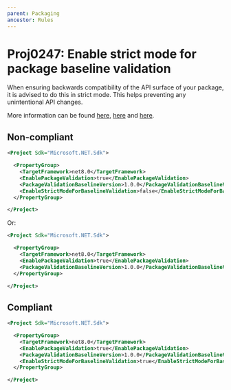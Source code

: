 ```yaml
---
parent: Packaging
ancestor: Rules
---
```


# Proj0247: Enable strict mode for package baseline validation
When ensuring backwards compatibility of the API surface
of your package, it is advised to do this in strict mode.
This helps preventing any unintentional API changes.

More information can be found [here](https://learn.microsoft.com/dotnet/fundamentals/apicompat/package-validation/overview), [here](https://learn.microsoft.com/dotnet/fundamentals/apicompat/package-validation/baseline-version-validator) and [here](https://learn.microsoft.com/dotnet/core/project-sdk/msbuild-props#enablestrictmodeforbaselinevalidation).

## Non-compliant
``` xml
<Project Sdk="Microsoft.NET.Sdk">

  <PropertyGroup>
    <TargetFramework>net8.0</TargetFramework>
    <EnablePackageValidation>true</EnablePackageValidation>
    <PackageValidationBaselineVersion>1.0.0</PackageValidationBaselineVersion>
    <EnableStrictModeForBaselineValidation>false</EnableStrictModeForBaselineValidation>
  </PropertyGroup>

</Project>
```

Or:

``` xml
<Project Sdk="Microsoft.NET.Sdk">

  <PropertyGroup>
    <TargetFramework>net8.0</TargetFramework>
    <EnablePackageValidation>true</EnablePackageValidation>
    <PackageValidationBaselineVersion>1.0.0</PackageValidationBaselineVersion>
  </PropertyGroup>

</Project>
```

## Compliant
``` xml
<Project Sdk="Microsoft.NET.Sdk">

  <PropertyGroup>
    <TargetFramework>net8.0</TargetFramework>
    <EnablePackageValidation>true</EnablePackageValidation>
    <PackageValidationBaselineVersion>1.0.0</PackageValidationBaselineVersion>
    <EnableStrictModeForBaselineValidation>true</EnableStrictModeForBaselineValidation>
  </PropertyGroup>

</Project>
```
